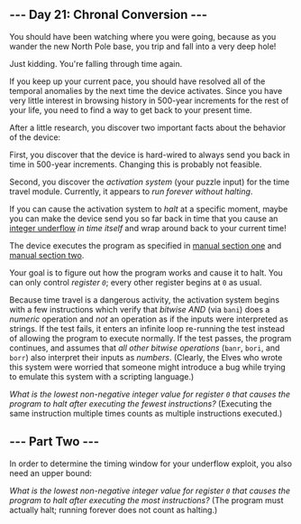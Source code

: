 ## --- Day 21: Chronal Conversion ---

You should have been watching where you were going, because as you wander the new North Pole base, you trip and fall into a very deep hole!

<span title="The old time travel hole gag! Classic.">Just kidding.</span> You're falling through time again.

If you keep up your current pace, you should have resolved all of the temporal anomalies by the next time the device activates. Since you have very little interest in browsing history in 500-year increments for the rest of your life, you need to find a way to get back to your present time.

After a little research, you discover two important facts about the behavior of the device:

First, you discover that the device is hard-wired to always send you back in time in 500-year increments. Changing this is probably not feasible.

Second, you discover the _activation system_ (your puzzle input) for the time travel module. Currently, it appears to _run forever without halting_.

If you can cause the activation system to _halt_ at a specific moment, maybe you can make the device send you so far back in time that you cause an [integer underflow](https://cwe.mitre.org/data/definitions/191.html) _in time itself_ and wrap around back to your current time!

The device executes the program as specified in [manual section one](16) and [manual section two](19).

Your goal is to figure out how the program works and cause it to halt. You can only control _register `` 0 ``_; every other register begins at `` 0 `` as usual.

Because time travel is a dangerous activity, the activation system begins with a few instructions which verify that _bitwise AND_ (via `` bani ``) does a _numeric_ operation and _not_ an operation as if the inputs were interpreted as strings. If the test fails, it enters an infinite loop re-running the test instead of allowing the program to execute normally. If the test passes, the program continues, and assumes that _all other bitwise operations_ (`` banr ``, `` bori ``, and `` borr ``) also interpret their inputs as _numbers_. (Clearly, the Elves who wrote this system were worried that someone might introduce a bug while trying to emulate this system with a scripting language.)

_What is the lowest non-negative integer value for register `` 0 `` that causes the program to halt after executing the fewest instructions?_ (Executing the same instruction multiple times counts as multiple instructions executed.)

## --- Part Two ---

In order to determine the timing window for your underflow exploit, you also need an upper bound:

_What is the lowest non-negative integer value for register `` 0 `` that causes the program to halt after executing the most instructions?_ (The program must actually halt; running forever does not count as halting.)